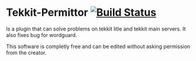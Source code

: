 Tekkit-Permittor [![Build Status](http://vps28166.vps.ovh.ca:8080/job/Tekkit-Permittor/badge/icon)](http://vps28166.vps.ovh.ca:8080/job/Tekkit-Permittor/)
================

Is a plugin that can solve problems on tekkit litle and tekkit main servers. It also fixes bug for wordguard.


This software is completly free and can be edited without asking permission from the creator.
